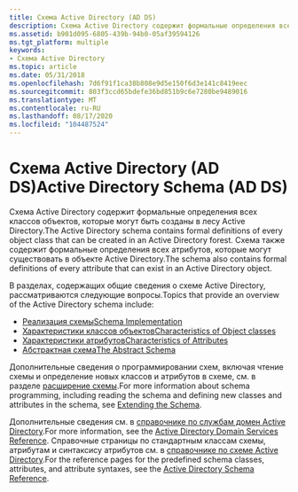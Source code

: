 ```yaml
---
title: Схема Active Directory (AD DS)
description: Схема Active Directory содержит формальные определения всех классов объектов, которые могут быть созданы в лесу Active Directory. Схема также содержит формальные определения всех атрибутов, которые могут существовать в объекте Active Directory.
ms.assetid: b901d095-6805-439b-94b0-05af39594126
ms.tgt_platform: multiple
keywords:
- Схема Active Directory
ms.topic: article
ms.date: 05/31/2018
ms.openlocfilehash: 7d6f91f1ca38b808e9d5e150f6d3e141c8419eec
ms.sourcegitcommit: 803f3ccd65bdefe36bd851b9c6e7280be9489016
ms.translationtype: MT
ms.contentlocale: ru-RU
ms.lasthandoff: 08/17/2020
ms.locfileid: "104487524"
---
```

# <a name="active-directory-schema-ad-ds"></a><span data-ttu-id="5c241-105">Схема Active Directory (AD DS)</span><span class="sxs-lookup"><span data-stu-id="5c241-105">Active Directory Schema (AD DS)</span></span>

<span data-ttu-id="5c241-106">Схема Active Directory содержит формальные определения всех классов объектов, которые могут быть созданы в лесу Active Directory.</span><span class="sxs-lookup"><span data-stu-id="5c241-106">The Active Directory schema contains formal definitions of every object class that can be created in an Active Directory forest.</span></span> <span data-ttu-id="5c241-107">Схема также содержит формальные определения всех атрибутов, которые могут существовать в объекте Active Directory.</span><span class="sxs-lookup"><span data-stu-id="5c241-107">The schema also contains formal definitions of every attribute that can exist in an Active Directory object.</span></span>

<span data-ttu-id="5c241-108">В разделах, содержащих общие сведения о схеме Active Directory, рассматриваются следующие вопросы.</span><span class="sxs-lookup"><span data-stu-id="5c241-108">Topics that provide an overview of the Active Directory schema include:</span></span>

-   [<span data-ttu-id="5c241-109">Реализация схемы</span><span class="sxs-lookup"><span data-stu-id="5c241-109">Schema Implementation</span></span>](schema-implementation.md)
-   [<span data-ttu-id="5c241-110">Характеристики классов объектов</span><span class="sxs-lookup"><span data-stu-id="5c241-110">Characteristics of Object classes</span></span>](characteristics-of-object-classes.md)
-   [<span data-ttu-id="5c241-111">Характеристики атрибутов</span><span class="sxs-lookup"><span data-stu-id="5c241-111">Characteristics of Attributes</span></span>](characteristics-of-attributes.md)
-   [<span data-ttu-id="5c241-112">Абстрактная схема</span><span class="sxs-lookup"><span data-stu-id="5c241-112">The Abstract Schema</span></span>](the-abstract-schema.md)

<span data-ttu-id="5c241-113">Дополнительные сведения о программировании схем, включая чтение схемы и определение новых классов и атрибутов в схеме, см. в разделе [расширение схемы](extending-the-schema.md).</span><span class="sxs-lookup"><span data-stu-id="5c241-113">For more information about schema programming, including reading the schema and defining new classes and attributes in the schema, see [Extending the Schema](extending-the-schema.md).</span></span>

<span data-ttu-id="5c241-114">Дополнительные сведения см. в [справочнике по службам домен Active Directory](active-directory-domain-services-reference.md).</span><span class="sxs-lookup"><span data-stu-id="5c241-114">For more information, see the [Active Directory Domain Services Reference](active-directory-domain-services-reference.md).</span></span> <span data-ttu-id="5c241-115">Справочные страницы по стандартным классам схемы, атрибутам и синтаксису атрибутов см. в [справочнике по схеме Active Directory](/windows/desktop/ADSchema/active-directory-schema).</span><span class="sxs-lookup"><span data-stu-id="5c241-115">For the reference pages for the predefined schema classes, attributes, and attribute syntaxes, see the [Active Directory Schema Reference](/windows/desktop/ADSchema/active-directory-schema).</span></span>

 

 